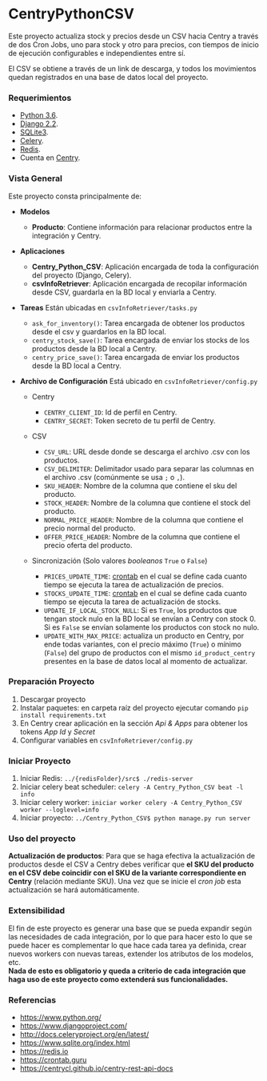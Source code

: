 # CentryPythonCSV #

Este proyecto actualiza stock y precios desde un CSV hacia Centry a través de dos Cron Jobs, uno para stock y otro para
 precios, con tiempos de inicio de ejecución configurables e independientes entre sí. 

 El CSV se obtiene a través de un link de descarga, y todos los movimientos quedan registrados en una base de datos 
 local del proyecto.


### Requerimientos ###

- [Python 3.6](https://www.python.org/).
- [Django 2.2](https://www.djangoproject.com/).
- [SQLite3](https://www.sqlite.org/index.html).
- [Celery](http://docs.celeryproject.org/en/master/index.html).
- [Redis](https://redis.io/).
- Cuenta en [Centry](https://www.centry.cl).


### Vista General ###

Este proyecto consta principalmente de:

- **Modelos**
     * **Producto**: Contiene información para relacionar productos entre la integración y Centry.
     
     
- **Aplicaciones**
    * **Centry_Python_CSV**: Aplicación encargada de toda la configuración del proyecto (Django, Celery).
    * **csvInfoRetriever**: Aplicación encargada de recopilar información desde CSV, guardarla en la BD local y enviarla
    a Centry.
    
    
- **Tareas**
    Están ubicadas en `csvInfoRetriever/tasks.py`
    * `ask_for_inventory()`: Tarea encargada de obtener los productos desde el csv y guardarlos en la BD local.
    * `centry_stock_save()`: Tarea encargada de enviar los stocks de los productos desde la BD local a Centry.
    * `centry_price_save()`: Tarea encargada de enviar los productos desde la BD local a Centry.
    
    
- **Archivo de Configuración**
    Está ubicado en `csvInfoRetriever/config.py`
    
    * Centry
        * `CENTRY_CLIENT_ID`: Id de perfil en Centry.
        * `CENTRY_SECRET`: Token secreto de tu perfil de Centry.
                
    * CSV
        * `CSV_URL`: URL desde donde se descarga el archivo .csv con los productos.
        * `CSV_DELIMITER`: Delimitador usado para separar las columnas en el archivo .csv (comúnmente se usa `;` o `,`).
        * `SKU_HEADER`: Nombre de la columna que contiene el sku del producto.
        * `STOCK_HEADER`: Nombre de la columna que contiene el stock del producto.
        * `NORMAL_PRICE_HEADER`: Nombre de la columna que contiene el precio normal del producto.
        * `OFFER_PRICE_HEADER`: Nombre de la columna que contiene el precio oferta del producto.
    
    * Sincronización (Solo valores *booleanos* `True` o `False`)
        * `PRICES_UPDATE_TIME`: [crontab](http://docs.celeryproject.org/en/master/reference/celery.schedules.html#celery.schedules.crontab) 
        en el cual se define cada cuanto tiempo se ejecuta la tarea de actualización de precios.
        * `STOCKS_UPDATE_TIME`: [crontab](http://docs.celeryproject.org/en/master/reference/celery.schedules.html#celery.schedules.crontab)
         en el cual se define cada cuanto tiempo se ejecuta la tarea de actualización de stocks.
        * `UPDATE_IF_LOCAL_STOCK_NULL`: Si es `True`, los productos que tengan stock nulo en la BD local se envían a Centry 
        con stock 0. Si es `False` se envían solamente los productos con stock no nulo.
        * `UPDATE_WITH_MAX_PRICE`: actualiza un producto en Centry, por ende todas variantes, con el precio máximo (`True`) o 
        mínimo (`False`) del grupo de productos con el mismo `id_product_centry` presentes en la base de datos local al momento de 
        actualizar.
    
### Preparación Proyecto ###

1. Descargar proyecto
2. Instalar paquetes: en carpeta raíz del proyecto ejecutar comando `pip install requirements.txt`    
3. En Centry crear aplicación en la sección *Api & Apps* para obtener los tokens *App Id* y *Secret*
4. Configurar variables en `csvInfoRetriever/config.py`


### Iniciar Proyecto ###

1. Iniciar Redis: `../{redisFolder}/src$ ./redis-server`
2. Iniciar celery beat scheduler: `celery -A Centry_Python_CSV beat -l info`
3. Iniciar celery worker: `iniciar worker celery -A Centry_Python_CSV worker --loglevel=info`
4. Iniciar proyecto: `../Centry_Python_CSV$ python manage.py run server`  


### Uso del proyecto ###
**Actualización de productos**:
Para que se haga efectiva la actualización de productos desde el CSV a Centry debes verificar que **el SKU del producto
en el CSV debe coincidir con el SKU de la variante correspondiente en Centry** (relación mediante SKU). Una vez que 
se inicie el *cron job* esta actualización se hará automáticamente.


### Extensibilidad ###
El fin de este proyecto es generar una base que se pueda expandir según las necesidades de cada integración, por lo que 
para hacer esto lo que se puede hacer es complementar lo que hace cada tarea ya definida, crear nuevos workers con
 nuevas tareas, extender los atributos de los modelos, etc.\
**Nada de esto es obligatorio y queda a criterio de cada integración que haga uso de este proyecto como extenderá 
sus funcionalidades.** 

 
### Referencias ###
- https://www.python.org/
- https://www.djangoproject.com/
- http://docs.celeryproject.org/en/latest/
- https://www.sqlite.org/index.html
- https://redis.io
- https://crontab.guru
- https://centrycl.github.io/centry-rest-api-docs

